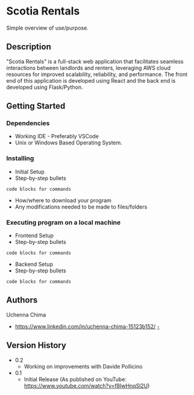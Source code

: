 # Scotia Rentals

Simple overview of use/purpose.

## Description

"Scotia Rentals" is a full-stack web application that facilitates seamless interactions between landlords and renters, leveraging AWS cloud resources for improved scalability, reliability, and performance. The front end of this application is developed using React and the back end is developed using Flask/Python. 

## Getting Started

### Dependencies

* Working IDE - Preferably VSCode
* Unix or Windows Based Operating System.

### Installing
* Initial Setup
* Step-by-step bullets
```
code blocks for commands
```
* How/where to download your program
* Any modifications needed to be made to files/folders

### Executing program on a local machine

* Frontend Setup
* Step-by-step bullets
```
code blocks for commands
```

* Backend Setup
* Step-by-step bullets
```
code blocks for commands
```

## Authors

Uchenna Chima
- https://www.linkedin.com/in/uchenna-chima-15123b152/
[-](https://www.youtube.com/@uchecodez)

## Version History

* 0.2
    * Working on improvements with Davide Pollicino
* 0.1
    * Initial Release (As published on YouTube: https://www.youtube.com/watch?v=f8IwHnqSl2U)

